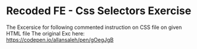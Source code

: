 # Recoded FE - Css Selectors Exercise

The Excersice for following commented instruction on CSS file on given HTML file
The original Exc here: 
https://codepen.io/allansaleh/pen/gOegJgB
